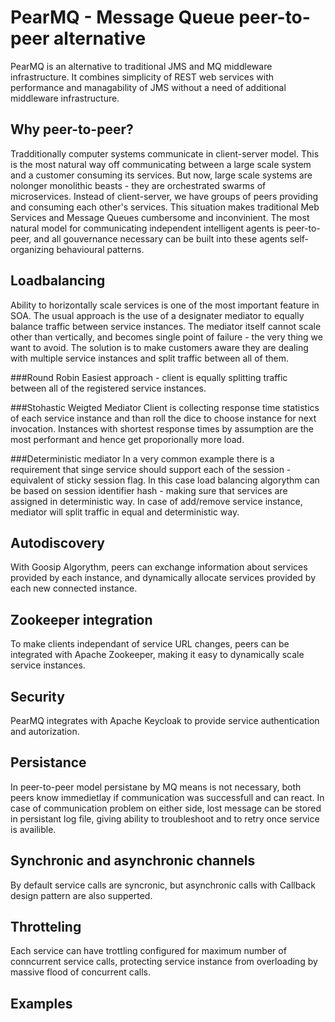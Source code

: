 # PearMQ - Message Queue peer-to-peer alternative
PearMQ is an alternative to traditional JMS and MQ middleware infrastructure. It combines simplicity of REST web services with performance and managability of JMS without a need of additional middleware infrastructure.

## Why peer-to-peer?
Tradditionally computer systems communicate in client-server model. This is the most natural way off communicating between a large scale system and a customer consuming its services. But now, large scale systems are nolonger monolithic beasts - they are orchestrated swarms of microservices. Instead of client-server, we have groups of peers providing and consuming each other's services. This situation makes traditional Meb Services and Message Queues cumbersome and inconvinient. The most natural model for communicating independent intelligent agents is peer-to-peer, and all gouvernance necessary can be built into these agents self-organizing behavioural patterns.


## Loadbalancing

Ability to horizontally scale services is one of the most important feature in SOA. The usual approach is the use of a designater mediator to equally balance traffic between service instances. The mediator itself cannot scale other than vertically, and becomes single point of failure - the very thing we want to avoid. The solution is to make customers aware they are dealing with multiple service instances and split traffic between all of them.

###Round Robin
Easiest approach - client is equally splitting traffic between all of the registered service instances.

###Stohastic Weigted Mediator
Client is collecting response time statistics of each service instance and than roll the dice to choose instance for next invocation. Instances with shortest response times by assumption are the most performant and hence get proporionally more load.

###Deterministic mediator
In a very common example there is a requirement that singe service should support each of the session - equivalent of sticky session flag. In this case load balancing algorythm can be based on session identifier hash - making sure that services are assigned in deterministic way. In case of add/remove service instance, mediator will split traffic in equal and deterministic way.

## Autodiscovery

With Goosip Algorythm, peers can exchange information about services provided by each instance, and dynamically allocate services provided by each new connected instance.

## Zookeeper integration

To make clients independant of service URL changes, peers can be integrated with Apache Zookeeper, making it easy to dynamically scale service instances.

## Security

PearMQ integrates with Apache Keycloak to provide service authentication and autorization.

## Persistance

In peer-to-peer model persistane by MQ means is not necessary, both peers know immedietlay if communication was successfull and can react. In case of communication problem on either side, lost message can be stored in persistant log file, giving ability to troubleshoot and to retry once service is availible.

## Synchronic and asynchronic channels
By default service calls are syncronic, but asynchronic calls with Callback design pattern are also supperted.

## Throtteling
Each service can have trottling configured for maximum number of conncurrent service calls, protecting service instance from overloading by massive flood of concurrent calls.

## Examples

